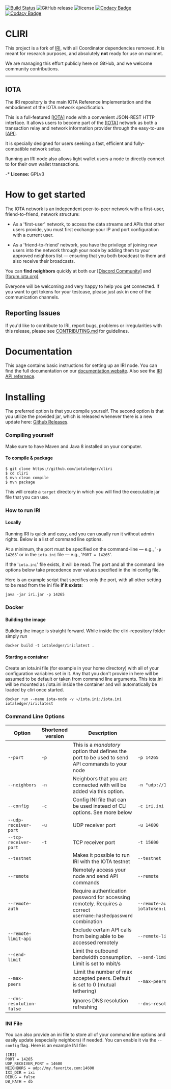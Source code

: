 [![Build Status](https://travis-ci.org/iotaledger/cliri.svg?branch=dev)](https://travis-ci.org/iotaledger/cliri)
![GitHub release](https://img.shields.io/github/release/iotaledger/cliri.svg)
![license](https://img.shields.io/github/license/iotaledger/cliri.svg)
[![Codacy Badge](https://api.codacy.com/project/badge/Grade/b9e3837e02ec450b8507031ba7041204)](https://www.codacy.com/app/iotaledger/cliri?utm_source=github.com&amp;utm_medium=referral&amp;utm_content=iotaledger/cliri&amp;utm_campaign=Badge_Grade)
[![Codacy Badge](https://api.codacy.com/project/badge/Coverage/b9e3837e02ec450b8507031ba7041204)](https://www.codacy.com/app/iotaledger/cliri?utm_source=github.com&utm_medium=referral&utm_content=iotaledger/cliri&utm_campaign=Badge_Coverage)

# CLIRI
This project is a fork of [IRI](https://github.com/iotaledger/iri), with all Coordinator dependencies removed. It is meant for research purposes, and absolutely **not** ready for use on mainnet.

We are managing this effort publicly here on GitHub, and we welcome community contributions.
 
---

## IOTA

The IRI repository is the main IOTA Reference Implementation and the embodiment of the IOTA network specification. 

This is a full-featured [[IOTA]](https://iota.org/) node with a convenient JSON-REST HTTP interface.
It allows users to become part of the [[IOTA]](https://iota.org) network as both a transaction relay
and network information provider through the easy-to-use [[API]](https://docs.iota.org/docs/iri/0.1/references/api-reference).

It is specially designed for users seeking a fast, efficient and fully-compatible network setup.

Running an IRI node also allows light wallet users a node to directly connect to for their own wallet transactions.

-* **License:** GPLv3

# How to get started

The IOTA network is an independent peer-to-peer network with a first-user, friend-to-friend, network structure:

- As a 'first-user' network, to access the data streams and APIs that other users provide, you must first exchange your IP and port configuration with a current user.

- As a 'friend-to-friend' network, you have the privilege of joining new users into the network through your node
by adding them to your approved neighbors list — ensuring that you both broadcast to them and also receive their broadcasts.

You can **find neighbors** quickly at both our [[Discord Community]](https://discord.gg/7Gu2mG5) and [[forum.iota.org]](https://forum.iota.org/).
 
Everyone will be welcoming and very happy to help you get connected.
If you want to get tokens for your testcase, please just ask in one of the communication channels.

## Reporting Issues

If you'd like to contribute to IRI, report bugs, problems or irregularities with this release,
please see [CONTRIBUTING.md](CONTRIBUTING.md) for guidelines.

# Documentation

This page contains basic instructions for setting up an IRI node. You can find the full documentation on our [documentation website](https://docs.iota.org/docs/iri/0.1/introduction/overview). Also see the [IRI API refernece](https://docs.iota.org/docs/iri/0.1/references/api-reference). 

# Installing

The preferred option is that you compile yourself.
The second option is that you utilize the provided jar, 
which is released whenever there is a new update here: [Github Releases](https://github.com/iotaledger/cliri/releases).

### Compiling yourself  

Make sure to have Maven and Java 8 installed on your computer.

#### To compile & package
```
$ git clone https://github.com/iotaledger/cliri
$ cd cliri
$ mvn clean compile
$ mvn package
```

This will create a `target` directory in which you will find the executable jar file that you can use.

### How to run IRI 

#### Locally

Running IRI is quick and easy, and you can usually run it without admin rights.
Below is a list of command line options.

At a minimum, the port must be specified on the command-line — e.g., '`-p 14265`' 
or in the `iota.ini` file — e.g., '`PORT = 14265`'.

If the '`iota.ini`' file exists, it will be read.
The port and all the command line options below take precedence over values specified in the ini config file.

Here is an example script that specifies only the port, with all other setting to be read from the ini file **if it exists**:

```
java -jar iri.jar -p 14265
```

### Docker

#### Building the image

Building the image is straight forward. While inside the cliri-repository folder simply run

`docker build -t iotaledger/iri:latest .`

#### Starting a container

Create an iota.ini file (for example in your home directory) with all of your configuration variables set in it.
Any that you don't provide in here will be assumed to be default or taken from command line arguments. This iota.ini will be mounted as /iota.ini inside the container and will automatically be loaded by cliri once started.

`docker run --name iota-node -v ~/iota.ini:/iota.ini iotaledger/iri:latest`

### Command Line Options 

Option | Shortened version | Description | Example Input
--- | --- | --- | --- 
`--port` | `-p` | This is a *mandatory* option that defines the port to be used to send API commands to your node | `-p 14265`
`--neighbors` | `-n` | Neighbors that you are connected with will be added via this option. | `-n "udp://148.148.148.148:14265 udp://[2001:db8:a0b:12f0::1]:14265"`
`--config` | `-c` | Config INI file that can be used instead of CLI options. See more below | `-c iri.ini`
`--udp-receiver-port` | `-u` | UDP receiver port | `-u 14600`
`--tcp-receiver-port` | `-t` | TCP receiver port | `-t 15600`
`--testnet` | | Makes it possible to run IRI with the IOTA testnet | `--testnet`
`--remote` | | Remotely access your node and send API commands | `--remote`
`--remote-auth` | | Require authentication password for accessing remotely. Requires a correct `username:hashedpassword` combination | `--remote-auth iotatoken:LL9EZFNCHZCMLJLVUBCKJSWKFEXNYRHHMYS9XQLUZRDEKUUDOCMBMRBWJEMEDDXSDPHIGQULENCRVEYMO`
`--remote-limit-api` | | Exclude certain API calls from being able to be accessed remotely | `--remote-limit-api "attachToTangle, addNeighbors"`
`--send-limit`| | Limit the outbound bandwidth consumption. Limit is set to mbit/s | `--send-limit 1.0`
`--max-peers` | | Limit the number of max accepted peers. Default is set to 0 (mutual tethering) | `--max-peers 8`
`--dns-resolution-false` | | Ignores DNS resolution refreshing  | `--dns-resolution-false`	
### INI File

You can also provide an ini file to store all of your command line options and easily update (especially neighbors) if needed. You can enable it via the `--config` flag. Here is an example INI file:
```
[IRI]
PORT = 14265
UDP_RECEIVER_PORT = 14600
NEIGHBORS = udp://my.favorite.com:14600
IXI_DIR = ixi
DEBUG = false
DB_PATH = db
```
